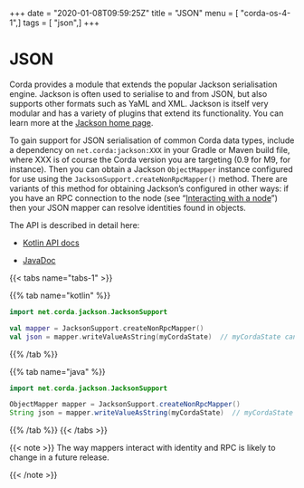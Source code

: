 +++
date = "2020-01-08T09:59:25Z"
title = "JSON"
menu = [ "corda-os-4-1",]
tags = [ "json",]
+++



# JSON

Corda provides a module that extends the popular Jackson serialisation engine. Jackson is often used to serialise
            to and from JSON, but also supports other formats such as YaML and XML. Jackson is itself very modular and has
            a variety of plugins that extend its functionality. You can learn more at the [Jackson home page](https://github.com/FasterXML/jackson).

To gain support for JSON serialisation of common Corda data types, include a dependency on `net.corda:jackson:XXX`
            in your Gradle or Maven build file, where XXX is of course the Corda version you are targeting (0.9 for M9, for instance).
            Then you can obtain a Jackson `ObjectMapper` instance configured for use using the `JacksonSupport.createNonRpcMapper()`
            method. There are variants of this method for obtaining Jackson’s configured in other ways: if you have an RPC
            connection to the node (see “[Interacting with a node](clientrpc.md)”) then your JSON mapper can resolve identities found in objects.

The API is described in detail here:


* [Kotlin API docs](api/kotlin/corda/net.corda.client.jackson/-jackson-support/index.html)


* [JavaDoc](api/javadoc/net/corda/client/jackson/package-summary.html)



{{< tabs name="tabs-1" >}}


{{% tab name="kotlin" %}}
```kotlin
import net.corda.jackson.JacksonSupport

val mapper = JacksonSupport.createNonRpcMapper()
val json = mapper.writeValueAsString(myCordaState)  // myCordaState can be any object.
```
{{% /tab %}}

{{% tab name="java" %}}
```java
import net.corda.jackson.JacksonSupport

ObjectMapper mapper = JacksonSupport.createNonRpcMapper()
String json = mapper.writeValueAsString(myCordaState)  // myCordaState can be any object.
```
{{% /tab %}}
{{< /tabs >}}


{{< note >}}
The way mappers interact with identity and RPC is likely to change in a future release.

{{< /note >}}


